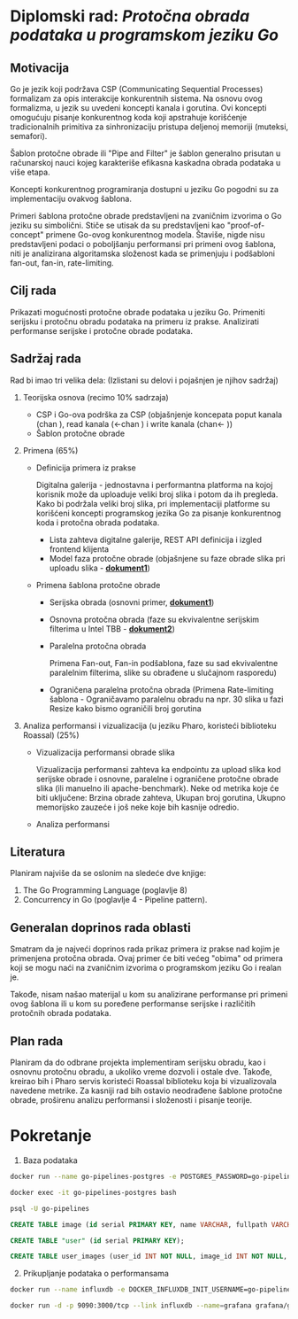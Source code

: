 # Diplomski rad: *Protočna obrada podataka u programskom jeziku Go*

## Motivacija

Go je jezik koji podržava CSP (Communicating Sequential Processes) formalizam za opis interakcije konkurentnih sistema. Na osnovu ovog formalizma, u jezik su uvedeni koncepti kanala i gorutina. Ovi koncepti omogućuju pisanje konkurentnog koda koji apstrahuje korišćenje tradicionalnih primitiva za sinhronizaciju pristupa deljenoj memoriji (muteksi, semafori).

Šablon protočne obrade ili "Pipe and Filter" je šablon generalno prisutan u računarskoj nauci kojeg karakteriše efikasna kaskadna obrada podataka u više etapa.

Koncepti konkurentnog programiranja dostupni u jeziku Go pogodni su za implementaciju ovakvog šablona. 

Primeri šablona protočne obrade predstavljeni na zvaničnim izvorima o Go jeziku su simbolični. Stiče se utisak da su predstavljeni kao "proof-of-concept" primene Go-ovog konkurentnog modela.
Štaviše, nigde nisu predstavljeni podaci o poboljšanju performansi pri primeni ovog šablona, niti je analizirana algoritamska složenost kada se primenjuju i podšabloni fan-out, fan-in, rate-limiting.

## Cilj rada
Prikazati mogućnosti protočne obrade podataka u jeziku Go. Primeniti serijsku i protočnu obradu podataka na primeru iz prakse. Analizirati performanse serijske i protočne obrade podataka.

## Sadržaj rada

Rad bi imao tri velika dela: (Izlistani su delovi i pojašnjen je njihov sadržaj)

1. Teorijska osnova (recimo 10% sadrzaja)
        
    - CSP i Go-ova podrška za CSP (objašnjenje koncepata poput kanala (chan <T>), read kanala (<-chan <T>) i write kanala (chan<- <T>))
    - Šablon protočne obrade
2. Primena (65%)
    - Definicija primera iz prakse
    
      Digitalna galerija - jednostavna i performantna platforma na kojoj korisnik može da uploaduje veliki broj slika i potom da ih pregleda. Kako bi podržala veliki broj slika, pri implementaciji platforme su korišćeni koncepti programskog jezika Go za pisanje konkurentnog koda i protočna obrada podataka.
        - Lista zahteva digitalne galerije, REST API definicija i izgled frontend klijenta
        - Model faza protočne obrade (objašnjene su faze obrade slika pri uploadu slika - [**dokument1**](serijska_obrada_slika.pdf))
    - Primena šablona protočne obrade
        - Serijska obrada (osnovni primer, [**dokument1**](serijska_obrada_slika.pdf))
        - Osnovna protočna obrada (faze su ekvivalentne serijskim filterima u Intel TBB - [**dokument2**](osnovna_protocna_obrada.pdf))
        - Paralelna protočna obrada 
          
          Primena Fan-out, Fan-in podšablona, faze su sad ekvivalentne paralelnim filterima, slike su obrađene u slučajnom rasporedu)
        - Ograničena paralelna protočna obrada (Primena Rate-limiting šablona - Ograničavamo paralelnu obradu na npr. 30 slika u fazi Resize kako bismo ograničili broj gorutina
3. Analiza performansi i vizualizacija (u jeziku Pharo, koristeći biblioteku Roassal) (25%)
    - Vizualizacija performansi obrade slika 
    
      Vizualizacija performansi zahteva ka endpointu za upload slika kod serijske obrade i osnovne, paralelne i ograničene protočne obrade slika (ili manuelno ili apache-benchmark). Neke od metrika koje će biti uključene: Brzina obrade zahteva, Ukupan broj gorutina, Ukupno memorijsko zauzeće i još neke koje bih kasnije odredio.
    - Analiza performansi

## Literatura

Planiram najviše da se oslonim na sledeće dve knjige: 
1. The Go Programming Language (poglavlje 8) 
2. Concurrency in Go (poglavlje 4 - Pipeline pattern).

## Generalan doprinos rada oblasti

Smatram da je najveći doprinos rada prikaz primera iz prakse nad kojim je primenjena protočna obrada. Ovaj primer će biti većeg "obima" od primera koji se mogu naći na zvaničnim izvorima o programskom jeziku Go i realan je. 

Takođe, nisam našao materijal u kom su analizirane performanse pri primeni ovog šablona ili u kom su poređene performanse serijske i različitih protočnih obrada podataka.

## Plan rada
Planiram da do odbrane projekta implementiram serijsku obradu, kao i osnovnu protočnu obradu, a ukoliko vreme dozvoli i ostale dve. Takođe, kreirao bih i Pharo servis koristeći Roassal biblioteku koja bi vizualizovala navedene metrike. Za kasniji rad bih ostavio neodrađene šablone protočne obrade, proširenu analizu performansi i složenosti i pisanje teorije.


# Pokretanje
1. Baza podataka

```bash
docker run --name go-pipelines-postgres -e POSTGRES_PASSWORD=go-pipelines -e POSTGRES_USER=go-pipelines -e POSTGRES_DB=go-pipelines -d -p 5432:5432 postgres`
```

```bash
docker exec -it go-pipelines-postgres bash
```

```bash
psql -U go-pipelines
```

```sql
CREATE TABLE image (id serial PRIMARY KEY, name VARCHAR, fullpath VARCHAR, thumbnailpath VARCHAR, resolution_x INT, resolution_y INT);
```

```sql
CREATE TABLE "user" (id serial PRIMARY KEY);
```

```sql
CREATE TABLE user_images (user_id INT NOT NULL, image_id INT NOT NULL, PRIMARY KEY (user_id, image_id), FOREIGN KEY (user_id) REFERENCES "user"(id), FOREIGN KEY (image_id) REFERENCES image(id));
```

2. Prikupljanje podataka o performansama

```bash
docker run --name influxdb -e DOCKER_INFLUXDB_INIT_USERNAME=go-pipelines -e DOCKER_INFLUXDB_INIT_PASSWORD=go-pipelines -e DOCKER_INFLUXDB_INIT_ORG=go-pipelines -e DOCKER_INFLUXDB_INIT_BUCKET=stats -d -p 8086:8086 influxdb
```

```bash
docker run -d -p 9090:3000/tcp --link influxdb --name=grafana grafana/grafana:4.1.0
```
